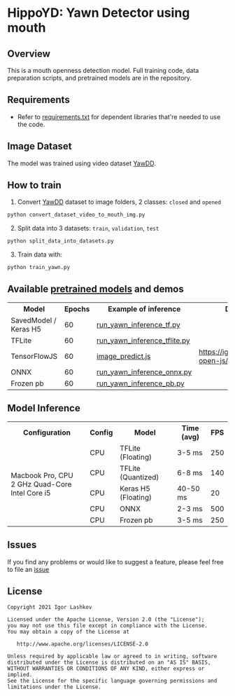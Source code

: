 # HippoYD: Yawn Detector using mouth

## Overview

This is a mouth openness detection model. Full training code, data preparation scripts, and pretrained models are in the repository.

## Requirements

*   Refer to
    [requirements.txt](requirements.txt)
    for dependent libraries that're needed to use the code.

## Image Dataset

The model was trained using video dataset [YawDD][1].

## How to train

1. Convert [YawDD][1] dataset to image folders, 2 classes: `closed` and `opened`
```bash
python convert_dataset_video_to_mouth_img.py
```
2. Split data into 3 datasets: `train`, `validation`, `test`
```bash
python split_data_into_datasets.py
```
3. Train data with:
```bash
python train_yawn.py
```


## Available [pretrained models](out_epoch_60/) and demos

<table>
	<tbody>
		<tr>
         <th>Model</th>
         <th>Epochs</th>
         <th>Example of inference</th>
         <th>Demo</th>
		</tr>
      <tr>
			<td>SavedModel / Keras H5</td>
         <td>60</td>
			<td><a href='run_yawn_inference_tf.py'>run_yawn_inference_tf.py</a></td>
         <td></td>
		</tr>
      <tr>
			<td>TFLite</td>
         <td>60</td>
			<td><a href='run_yawn_inference_tflite.py'>run_yawn_inference_tflite.py</a></td>
         <td></td>
		</tr>
      <tr>
			<td>TensorFlowJS</td>
         <td>60</td>
			<td><a href='image_predict.js'>image_predict.js</a></td>
         <td><a href='https://igla.su/mouth-open-js/'>https://igla.su/mouth-open-js/</a></td>
		</tr>
		<tr>
			<td>ONNX</td>
         <td>60</td>
			<td><a href='run_yawn_inference_onnx.py'>run_yawn_inference_onnx.py</a></td>
         <td></td>
		</tr>
      <tr>
			<td>Frozen pb</td>
         <td>60</td>
			<td><a href='run_yawn_inference_pb.py'>run_yawn_inference_pb.py</a></td>
         <td></td>
		</tr>
	</tbody>
</table>

## Model Inference
<table>
	<tbody>
		<tr>
         <th>Configuration</th>
         <th>Config</th>
         <th>Model</th>
         <th>Time (avg)</th>
         <th>FPS</th>
		</tr>
      <tr>
			<td rowspan="5">Macbook Pro, CPU<br/>2 GHz Quad-Core Intel Core i5</td>
         <td>CPU</td>
			<td>TFLite (Floating)</td>
         <td>3-5 ms</td>
         <td>250</td>
		</tr>
      <tr>
         <td>CPU</td>
			<td>TFLite (Quantized)</td>
         <td>6-8 ms</td>
         <td>140</td>
		</tr>
		<tr>
         <td>CPU</td>
			<td>Keras H5 (Floating)</td>
         <td>40-50 ms</td>
         <td>20</td>
		</tr>
      <tr>
         <td>CPU</td>
			<td>ONNX</td>
         <td>2-3 ms</td>
         <td>500</td>
		</tr>
      <tr>
         <td>CPU</td>
			<td>Frozen pb</td>
         <td>3-5 ms</td>
         <td>250</td>
		</tr>
	</tbody>
</table>


## Issues

If you find any problems or would like to suggest a feature, please
feel free to file an [issue](https://github.com/iglaweb/YawnMouthOpenDetect/issues)

## License

    Copyright 2021 Igor Lashkov

    Licensed under the Apache License, Version 2.0 (the "License");
    you may not use this file except in compliance with the License.
    You may obtain a copy of the License at

       http://www.apache.org/licenses/LICENSE-2.0

    Unless required by applicable law or agreed to in writing, software
    distributed under the License is distributed on an "AS IS" BASIS,
    WITHOUT WARRANTIES OR CONDITIONS OF ANY KIND, either express or implied.
    See the License for the specific language governing permissions and
    limitations under the License.

[1]: https://ieee-dataport.org/open-access/yawdd-yawning-detection-dataset#files "YawDD dataset"